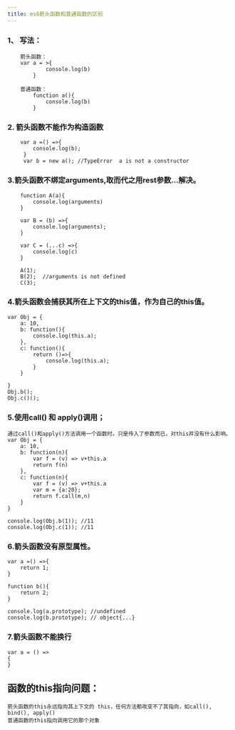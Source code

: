 ```yaml
---
title: es6箭头函数和普通函数的区别
---
```


### 1、 写法：
		箭头函数：
		var a = >{
				console.log(b)
			}
		
		普通函数：
			function a(){
				console.log(b)
			}
		
### 2. 箭头函数不能作为构造函数

		var a =() =>{
			console.log(b);
		 }
		 var b = new a(); //TypeError  a is not a constructor

### 3.箭头函数不绑定arguments,取而代之用rest参数...解决。

		function A(a){
			console.log(arguments)
		}
		
		var B = (b) =>{
			console.log(arguments);  
		}
		
		var C = (...c) =>{
			console.log(c)
		}
		
		A(1);
		B(2);  //arguments is not defined
		C(3);

### 4.箭头函数会捕获其所在上下文的this值，作为自己的this值。

	var Obj = {
		a: 10,
		b: function(){
			console.log(this.a);
		},
		c: function(){
			return ()=>{
				console.log(this.a);
			}
		}
		
	}
	Obj.b();
	Obj.c()();

### 5.使用call() 和 apply()调用；

	通过call()和apply()方法调用一个函数时。只是传入了参数而已，对this并没有什么影响。
	var Obj = {
		a: 10,
		b: function(n){
			var f = (v) => v+this.a
			return f(n)
		},
		c: function(n){
			var f = (v) => v+this.a
			var m = {a:20};
			return f.call(m,n)
		}
	}
	
	console.log(Obj.b(1)); //11
	console.log(Obj.c(1)); //11
	
### 6.箭头函数没有原型属性。

	var a =() =>{
		return 1;
	}
	
	function b(){
		return 2;
	}
	
	console.log(a.prototype); //undefined
	console.log(b.prototype); // object{...}
	
### 7.箭头函数不能换行

	var a = () =>
	{
	}

## 函数的this指向问题：

	箭头函数的this永远指向其上下文的 this，任何方法都改变不了其指向，如call(), bind(), apply()
	普通函数的this指向调用它的那个对象
	
	